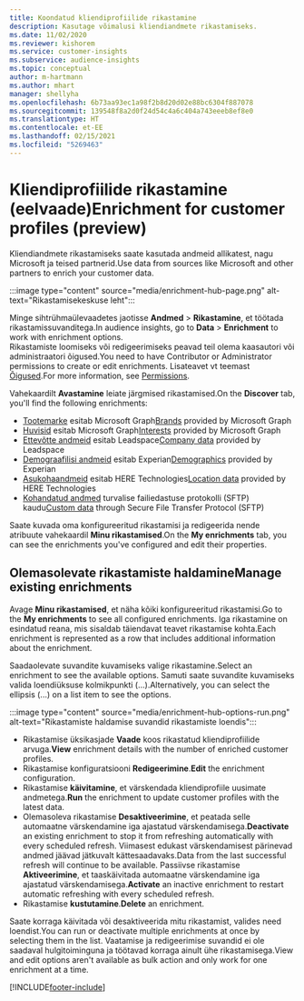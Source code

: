 ```yaml
---
title: Koondatud kliendiprofiilide rikastamine
description: Kasutage võimalusi kliendiandmete rikastamiseks.
ms.date: 11/02/2020
ms.reviewer: kishorem
ms.service: customer-insights
ms.subservice: audience-insights
ms.topic: conceptual
author: m-hartmann
ms.author: mhart
manager: shellyha
ms.openlocfilehash: 6b73aa93ec1a98f2b8d20d02e88bc6304f887078
ms.sourcegitcommit: 139548f8a2d0f24d54c4a6c404a743eeeb8ef8e0
ms.translationtype: HT
ms.contentlocale: et-EE
ms.lasthandoff: 02/15/2021
ms.locfileid: "5269463"
---
```

# <a name="enrichment-for-customer-profiles-preview"></a><span data-ttu-id="50ccb-103">Kliendiprofiilide rikastamine (eelvaade)</span><span class="sxs-lookup"><span data-stu-id="50ccb-103">Enrichment for customer profiles (preview)</span></span>

<span data-ttu-id="50ccb-104">Kliendiandmete rikastamiseks saate kasutada andmeid allikatest, nagu Microsoft ja teised partnerid.</span><span class="sxs-lookup"><span data-stu-id="50ccb-104">Use data from sources like Microsoft and other partners to enrich your customer data.</span></span>

:::image type="content" source="media/enrichment-hub-page.png" alt-text="Rikastamisekeskuse leht":::

<span data-ttu-id="50ccb-106">Minge sihtrühmaülevaadetes jaotisse **Andmed** > **Rikastamine**, et töötada rikastamissuvanditega.</span><span class="sxs-lookup"><span data-stu-id="50ccb-106">In audience insights, go to **Data** > **Enrichment** to work with enrichment options.</span></span>    
<span data-ttu-id="50ccb-107">Rikastamiste loomiseks või redigeerimiseks peavad teil olema kaasautori või administraatori õigused.</span><span class="sxs-lookup"><span data-stu-id="50ccb-107">You need to have Contributor or Administrator permissions to create or edit enrichments.</span></span> <span data-ttu-id="50ccb-108">Lisateavet vt teemast [Õigused](permissions.md).</span><span class="sxs-lookup"><span data-stu-id="50ccb-108">For more information, see [Permissions](permissions.md).</span></span>

<span data-ttu-id="50ccb-109">Vahekaardilt **Avastamine** leiate järgmised rikastamised.</span><span class="sxs-lookup"><span data-stu-id="50ccb-109">On the **Discover** tab, you'll find the following enrichments:</span></span>

- <span data-ttu-id="50ccb-110">[Tootemarke](enrichment-microsoft-graph.md) esitab Microsoft Graph</span><span class="sxs-lookup"><span data-stu-id="50ccb-110">[Brands](enrichment-microsoft-graph.md) provided by Microsoft Graph</span></span>
- <span data-ttu-id="50ccb-111">[Huvisid](enrichment-microsoft-graph.md) esitab Microsoft Graph</span><span class="sxs-lookup"><span data-stu-id="50ccb-111">[Interests](enrichment-microsoft-graph.md) provided by Microsoft Graph</span></span>
- <span data-ttu-id="50ccb-112">[Ettevõtte andmeid](enrichment-leadspace.md) esitab Leadspace</span><span class="sxs-lookup"><span data-stu-id="50ccb-112">[Company data](enrichment-leadspace.md) provided by Leadspace</span></span>
- <span data-ttu-id="50ccb-113">[Demograafilisi andmeid](enrichment-experian.md) esitab Experian</span><span class="sxs-lookup"><span data-stu-id="50ccb-113">[Demographics](enrichment-experian.md) provided by Experian</span></span>
- <span data-ttu-id="50ccb-114">[Asukohaandmeid](enrichment-here.md) esitab HERE Technologies</span><span class="sxs-lookup"><span data-stu-id="50ccb-114">[Location data](enrichment-here.md) provided by HERE Technologies</span></span>
- <span data-ttu-id="50ccb-115">[Kohandatud andmed](enrichment-SFTP-custom-import.md) turvalise failiedastuse protokolli (SFTP) kaudu</span><span class="sxs-lookup"><span data-stu-id="50ccb-115">[Custom data](enrichment-SFTP-custom-import.md) through Secure File Transfer Protocol (SFTP)</span></span>

<span data-ttu-id="50ccb-116">Saate kuvada oma konfigureeritud rikastamisi ja redigeerida nende atribuute vahekaardil **Minu rikastamised**.</span><span class="sxs-lookup"><span data-stu-id="50ccb-116">On the **My enrichments** tab, you can see the enrichments you've configured and edit their properties.</span></span>

## <a name="manage-existing-enrichments"></a><span data-ttu-id="50ccb-117">Olemasolevate rikastamiste haldamine</span><span class="sxs-lookup"><span data-stu-id="50ccb-117">Manage existing enrichments</span></span>

<span data-ttu-id="50ccb-118">Avage **Minu rikastamised**, et näha kõiki konfigureeritud rikastamisi.</span><span class="sxs-lookup"><span data-stu-id="50ccb-118">Go to the **My enrichments** to see all configured enrichments.</span></span> <span data-ttu-id="50ccb-119">Iga rikastamine on esindatud reana, mis sisaldab täiendavat teavet rikastamise kohta.</span><span class="sxs-lookup"><span data-stu-id="50ccb-119">Each enrichment is represented as a row that includes additional information about the enrichment.</span></span>

<span data-ttu-id="50ccb-120">Saadaolevate suvandite kuvamiseks valige rikastamine.</span><span class="sxs-lookup"><span data-stu-id="50ccb-120">Select an enrichment to see the available options.</span></span> <span data-ttu-id="50ccb-121">Samuti saate suvandite kuvamiseks valida loendiüksuse kolmikpunkti (...).</span><span class="sxs-lookup"><span data-stu-id="50ccb-121">Alternatively, you can select the ellipsis (...) on a list item to see the options.</span></span>

:::image type="content" source="media/enrichment-hub-options-run.png" alt-text="Rikastamiste haldamise suvandid rikastamiste loendis":::

- <span data-ttu-id="50ccb-123">Rikastamise üksikasjade **Vaade** koos rikastatud kliendiprofiilide arvuga.</span><span class="sxs-lookup"><span data-stu-id="50ccb-123">**View** enrichment details with the number of enriched customer profiles.</span></span>
- <span data-ttu-id="50ccb-124">Rikastamise konfiguratsiooni **Redigeerimine**.</span><span class="sxs-lookup"><span data-stu-id="50ccb-124">**Edit** the enrichment configuration.</span></span>
- <span data-ttu-id="50ccb-125">Rikastamise **käivitamine**, et värskendada kliendiprofiile uusimate andmetega.</span><span class="sxs-lookup"><span data-stu-id="50ccb-125">**Run** the enrichment to update customer profiles with the latest data.</span></span>
- <span data-ttu-id="50ccb-126">Olemasoleva rikastamise **Desaktiveerimine**, et peatada selle automaatne värskendamine iga ajastatud värskendamisega.</span><span class="sxs-lookup"><span data-stu-id="50ccb-126">**Deactivate** an existing enrichment to stop it from refreshing automatically with every scheduled refresh.</span></span> <span data-ttu-id="50ccb-127">Viimasest edukast värskendamisest pärinevad andmed jäävad jätkuvalt kättesaadavaks.</span><span class="sxs-lookup"><span data-stu-id="50ccb-127">Data from the last successful refresh will continue to be available.</span></span> <span data-ttu-id="50ccb-128">Passiivse rikastamise **Aktiveerimine**, et taaskäivitada automaatne värskendamine iga ajastatud värskendamisega.</span><span class="sxs-lookup"><span data-stu-id="50ccb-128">**Activate** an inactive enrichment to restart automatic refreshing with every scheduled refresh.</span></span>
- <span data-ttu-id="50ccb-129">Rikastamise **kustutamine**.</span><span class="sxs-lookup"><span data-stu-id="50ccb-129">**Delete** an enrichment.</span></span>

<span data-ttu-id="50ccb-130">Saate korraga käivitada või desaktiveerida mitu rikastamist, valides need loendist.</span><span class="sxs-lookup"><span data-stu-id="50ccb-130">You can run or deactivate multiple enrichments at once by selecting them in the list.</span></span> <span data-ttu-id="50ccb-131">Vaatamise ja redigeerimise suvandid ei ole saadaval hulgitoiminguna ja töötavad korraga ainult ühe rikastamisega.</span><span class="sxs-lookup"><span data-stu-id="50ccb-131">View and edit options aren't available as bulk action and only work for one enrichment at a time.</span></span>


[!INCLUDE[footer-include](../includes/footer-banner.md)]